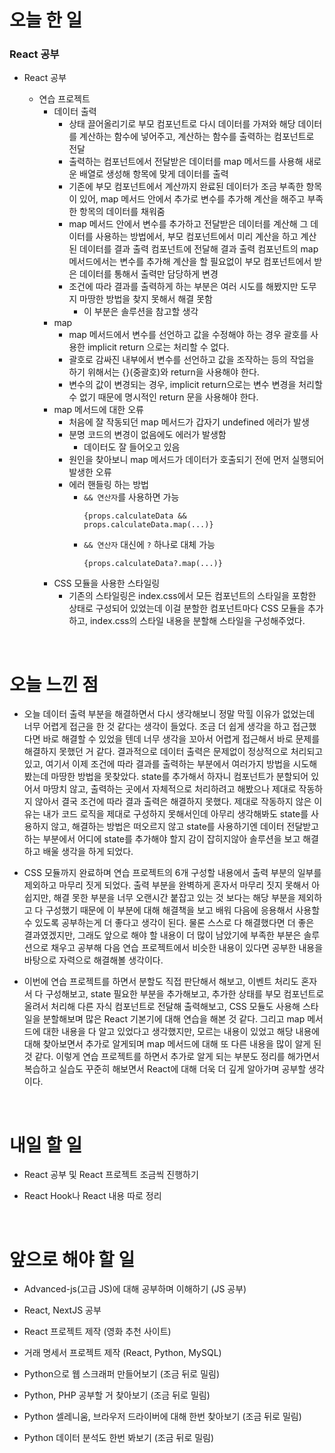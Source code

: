 # 오늘 한 일

### React 공부

- React 공부

  - 연습 프로젝트
    - 데이터 출력
      - 상태 끌어올리기로 부모 컴포넌트로 다시 데이터를 가져와 해당 데이터를 계산하는 함수에 넣어주고, 계산하는 함수를 출력하는 컴포넌트로 전달
      - 출력하는 컴포넌트에서 전달받은 데이터를 map 메서드를 사용해 새로운 배열로 생성해 항목에 맞게 데이터를 출력
      - 기존에 부모 컴포넌트에서 계산까지 완료된 데이터가 조금 부족한 항목이 있어, map 메서드 안에서 추가로 변수를 추가해 계산을 해주고 부족한 항목의 데이터를 채워줌
      - map 메서드 안에서 변수를 추가하고 전달받은 데이터를 계산해 그 데이터를 사용하는 방법에서, 부모 컴포넌트에서 미리 계산을 하고 계산된 데이터를 결과 출력 컴포넌트에 전달해 결과 출력 컴포넌트의 map 메서드에서는 변수를 추가해 계산을 할 필요없이 부모 컴포넌트에서 받은 데이터를 통해서 출력만 담당하게 변경
      - 조건에 따라 결과를 출력하게 하는 부분은 여러 시도를 해봤지만 도무지 마땅한 방법을 찾지 못해서 해결 못함
        - 이 부분은 솔루션을 참고할 생각
    - map
      - map 메서드에서 변수를 선언하고 값을 수정해야 하는 경우 괄호를 사용한 implicit return 으로는 처리할 수 없다.
      - 괄호로 감싸진 내부에서 변수를 선언하고 값을 조작하는 등의 작업을 하기 위해서는 {}(중괄호)와 return을 사용해야 한다.
      - 변수의 값이 변경되는 경우, implicit return으로는 변수 변경을 처리할 수 없기 때문에 명시적인 return 문을 사용해야 한다.
    - map 메서드에 대한 오류
      - 처음에 잘 작동되던 map 메서드가 갑자기 undefined 에러가 발생
      - 분명 코드의 변경이 없음에도 에러가 발생함
        - 데이터도 잘 들어오고 있음
      - 원인을 찾아보니 map 메서드가 데이터가 호출되기 전에 먼저 실행되어 발생한 오류
      - 에러 핸들링 하는 방법
        - `&& 연산자`를 사용하면 가능
          ```
          {props.calculateData &&
          props.calculateData.map(...)}
          ```
        - `&& 연산자` 대신에 `?` 하나로 대체 가능
          ```
          {props.calculateData?.map(...)}
          ```
    - CSS 모듈을 사용한 스타일링
      - 기존의 스타일링은 index.css에서 모든 컴포넌트의 스타일을 포함한 상태로 구성되어 있었는데 이걸 분할한 컴포넌트마다 CSS 모듈을 추가하고, index.css의 스타일 내용을 분할해 스타일을 구성해주었다.

<br />

# 오늘 느낀 점

- 오늘 데이터 출력 부분을 해결하면서 다시 생각해보니 정말 막힐 이유가 없었는데 너무 어렵게 접근을 한 것 같다는 생각이 들었다. 조금 더 쉽게 생각을 하고 접근했다면 바로 해결할 수 있었을 텐데 너무 생각을 꼬아서 어렵게 접근해서 바로 문제를 해결하지 못했던 거 같다. 결과적으로 데이터 출력은 문제없이 정상적으로 처리되고 있고, 여기서 이제 조건에 따라 결과를 출력하는 부분에서 여러가지 방법을 시도해봤는데 마땅한 방법을 못찾았다. state를 추가해서 하자니 컴포넌트가 분할되어 있어서 마땅치 않고, 출력하는 곳에서 자체적으로 처리하려고 해봤으나 제대로 작동하지 않아서 결국 조건에 따라 결과 출력은 해결하지 못했다. 제대로 작동하지 않은 이유는 내가 코드 로직을 제대로 구성하지 못해서인데 아무리 생각해봐도 state를 사용하지 않고, 해결하는 방법은 떠오르지 않고 state를 사용하기엔 데이터 전달받고 하는 부분에서 어디에 state를 추가해야 할지 감이 잡히지않아 솔루션을 보고 해결하고 배울 생각을 하게 되었다.

- CSS 모듈까지 완료하며 연습 프로젝트의 6개 구성할 내용에서 출력 부분의 일부를 제외하고 마무리 짓게 되었다. 출력 부분을 완벽하게 혼자서 마무리 짓지 못해서 아쉽지만, 해결 못한 부분을 너무 오랜시간 붙잡고 있는 것 보다는 해당 부분을 제외하고 다 구성했기 때문에 이 부분에 대해 해결책을 보고 배워 다음에 응용해서 사용할 수 있도록 공부하는게 더 좋다고 생각이 된다. 물론 스스로 다 해결했다면 더 좋은 결과였겠지만, 그래도 앞으로 해야 할 내용이 더 많이 남았기에 부족한 부분은 솔루션으로 채우고 공부해 다음 연습 프로젝트에서 비슷한 내용이 있다면 공부한 내용을 바탕으로 자력으로 해결해볼 생각이다.

- 이번에 연습 프로젝트를 하면서 분할도 직접 판단해서 해보고, 이벤트 처리도 혼자서 다 구성해보고, state 필요한 부분을 추가해보고, 추가한 상태를 부모 컴포넌트로 올려서 처리해 다른 자식 컴포넌트로 전달해 출력해보고, CSS 모듈도 사용해 스타일을 분할해보며 많은 React 기본기에 대해 연습을 해본 것 같다. 그리고 map 메서드에 대한 내용을 다 알고 있었다고 생각했지만, 모르는 내용이 있었고 해당 내용에 대해 찾아보면서 추가로 알게되며 map 메서드에 대해 또 다른 내용을 많이 알게 된 것 같다. 이렇게 연습 프로젝트를 하면서 추가로 알게 되는 부분도 정리를 해가면서 복습하고 실습도 꾸준히 해보면서 React에 대해 더욱 더 깊게 알아가며 공부할 생각이다.

<br />

# 내일 할 일

- React 공부 및 React 프로젝트 조금씩 진행하기

- React Hook나 React 내용 따로 정리

<br />

# 앞으로 해야 할 일

- Advanced-js(고급 JS)에 대해 공부하며 이해하기 (JS 공부)

- React, NextJS 공부

- React 프로젝트 제작 (영화 추천 사이트)

- 거래 명세서 프로젝트 제작 (React, Python, MySQL)

- Python으로 웹 스크래퍼 만들어보기 (조금 뒤로 밀림)

- Python, PHP 공부할 거 찾아보기 (조금 뒤로 밀림)

- Python 셀레니움, 브라우저 드라이버에 대해 한번 찾아보기 (조금 뒤로 밀림)

- Python 데이터 분석도 한번 봐보기 (조금 뒤로 밀림)
